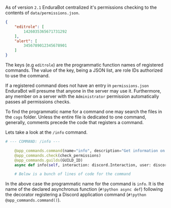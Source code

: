 As of version `2.1` EnduraBot centralized it's permissions checking to the contents of `data/permissions.json`.


``` json title="permissions.json"
{
    "editrole": [
        1426035365671731292
    ],
    "alert": [
        3456789012345678901
    ]
}
```

The keys (e.g `editrole`) are the programmatic function names of registered commands. The value of the key, being a JSON list, are role IDs authorized to use the command.

If a registered command does not have an entry in `permissions.json` EnduraBot will presume that anyone in the server may use it. Furthermore, any member on a server with the `Administrator` permission automatically passes all permissions checks.

To find the programmatic name for a command one may search the files in the `cogs` folder. Unless the entire file is dedicated to one command, generally, comments precede the code that registers a command.

Lets take a look at the `/info` command.

``` py title="user_cmds.py" hl_lines="6" linenums="36"
# --- COMMAND: /info ---

    @app_commands.command(name="info", description="Get information on a server member.")
    @app_commands.check(check_permissions)
    @app_commands.guilds(GUILD_ID)
    async def info(self, interaction: discord.Interaction, user: discord.Member):

    # Below is a bunch of lines of code for the command
```

In the above case the programmatic name for the command is `info`. It is the name of the declared asynchronus function (`#!python async def`) following the decorator registering a Discord application command (`#!python @app_commands.command()`).

